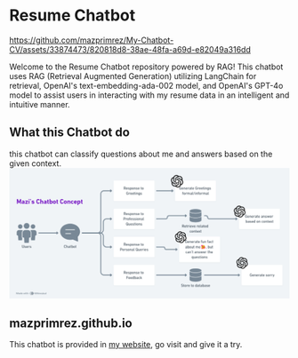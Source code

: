 # Resume Chatbot
https://github.com/mazprimrez/My-Chatbot-CV/assets/33874473/820818d8-38ae-48fa-a69d-e82049a316dd

Welcome to the Resume Chatbot repository powered by RAG! This chatbot uses RAG (Retrieval Augmented Generation) utilizing LangChain for retrieval, OpenAI's text-embedding-ada-002 model, and OpenAI's GPT-4o model to assist users in interacting with my resume data in an intelligent and intuitive manner.

## What this Chatbot do
this chatbot can classify questions about me and answers based on the given context.
![alt text](dataset/Mazi's%20Chatbot.png)

## mazprimrez.github.io
This chatbot is provided in [my website](https://mazprimrez.github.io), go visit and give it a try.



